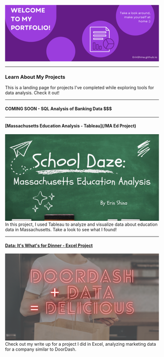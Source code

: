 <img src="images/site header.png?raw=true"/>

---

### Learn About My Projects
This is a landing page for projects I've completed while exploring tools for data analysis. Check it out!

---
#### COMING SOON - SQL Analysis of Banking Data $$$

---
#### [Massachusetts Education Analysis - Tableau](/MA Ed Project)
<img src="images/MA Ed Cover.jpg?raw=true"/>
In this project, I used Tableau to analyze and visualize data about education data in Massachusetts. Take a look to see what I found!

---
#### [Data: It's What's for Dinner - Excel Project](https://www.linkedin.com/pulse/data-its-whats-dinner-erin-shina/?trk=public_profile-settings_article_view)
[<img src="images/DoorDash + Data = Delicious.png?raw=true"/>](https://www.linkedin.com/pulse/data-its-whats-dinner-erin-shina/?trk=public_profile-settings_article_view)
Check out my write up for a project I did in Excel, analyzing marketing data for a company similar to DoorDash.


